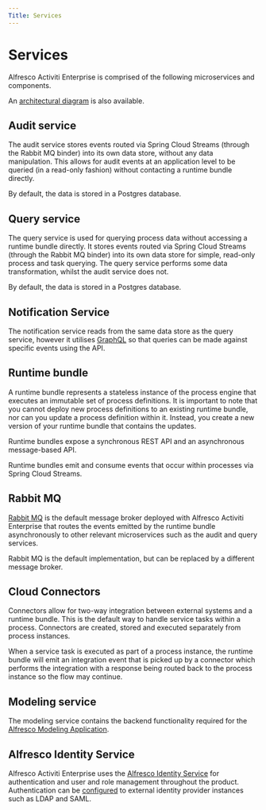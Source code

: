 ```yaml
---
Title: Services
---
```


# Services

Alfresco Activiti Enterprise is comprised of the following microservices and components.

An [architectural diagram](../architecture/architecture.md) is also available. 

## Audit service
The audit service stores events routed via Spring Cloud Streams (through the Rabbit MQ binder) into its own data store, without any data manipulation. This allows for audit events at an application level to be queried (in a read-only fashion) without contacting a runtime bundle directly. 

By default, the data is stored in a Postgres database.

## Query service
The query service is used for querying process data without accessing a runtime bundle directly. It stores events routed via Spring Cloud Streams (through the Rabbit MQ binder) into its own data store for simple, read-only process and task querying. The query service performs some data transformation, whilst the audit service does not. 

By default, the data is stored in a Postgres database. 

## Notification Service
The notification service reads from the same data store as the query service, however it utilises [GraphQL](https://graphql.org/learn/) so that queries can be made against specific events using the API.  

## Runtime bundle
A runtime bundle represents a stateless instance of the process engine that executes an immutable set of process definitions. It is important to note that you cannot deploy new process definitions to an existing runtime bundle, nor can you update a process definition within it. Instead, you create a new version of your runtime bundle that contains the updates. 

Runtime bundles expose a synchronous REST API and an asynchronous message-based API.

Runtime bundles emit and consume events that occur within processes via Spring Cloud Streams. 

## Rabbit MQ
[Rabbit MQ](https://www.rabbitmq.com/) is the default message broker deployed with Alfresco Activiti Enterprise that routes the events emitted by the runtime bundle asynchronously to other relevant microservices such as the audit and query services. 

Rabbit MQ is the default implementation, but can be replaced by a different message broker.  

## Cloud Connectors
Connectors allow for two-way integration between external systems and a runtime bundle. This is the default way to handle service tasks within a process. Connectors are created, stored and executed separately from process instances.

When a service task is executed as part of a process instance, the runtime bundle will emit an integration event that is picked up by a connector which performs the integration with a response being routed back to the process instance so the flow may continue.

## Modeling service
The modeling service contains the backend functionality required for the [Alfresco Modeling Application](../user-interfaces/ui-modeling.md). 

## Alfresco Identity Service
Alfresco Activiti Enterprise uses the [Alfresco Identity Service](https://docs.alfresco.com/identity/concepts/identity-overview.html) for authentication and user and role management throughout the product. Authentication can be [configured](http://docs.alfresco.com/identity/concepts/identity-configure.html) to external identity provider instances such as LDAP and SAML. 